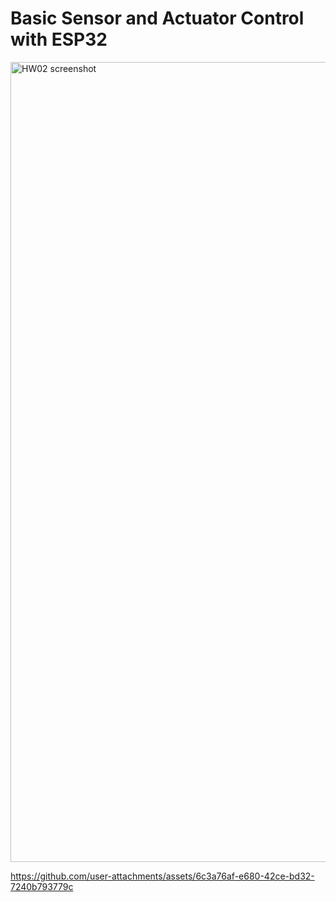 # Basic Sensor and Actuator Control with ESP32
<img width="1280" alt="HW02 screenshot" src="https://github.com/user-attachments/assets/81de0296-0f44-42d6-8975-621b0f17ecc1" />


https://github.com/user-attachments/assets/6c3a76af-e680-42ce-bd32-7240b793779c

